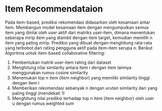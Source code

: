 # Item Recommendataion

Pada item-based, prediksi rekomendasi didasarkan oleh kesamaan antar item. Membangun model kesamaan item dengan mengumpulkan semua item yang dinilai oleh user aktif dari matriks user-item, dimana menentukan seberapa mirip item yang diambil dengan item target, kemudian memilih n item yang paling mirip. Prediksi yang dibuat dengan menghitung rata-rata yang terbobot dari rating pengguna aktif pada item-item serupa n. 
Berikut Algoritma untuk item-based collaborative filtering:
1.	Pembentukan matrik user-item rating dari dataset
2.	Menghitung nilai similarity antara item i dengan item lainnya menggunakan rumus  cosine similarity
3.	Menemukan top n item (item neighbor) yang memiliki similarity tinggi dengan item i
4.  Memberikan rekomendasi sebanyak n dengan urutan similarity dari yang paling tinggi (mendekati 1)
5.	Menghitung nilai prediksi terhadap top n item (item neighbor) oleh user u dengan rumus weighted sum
